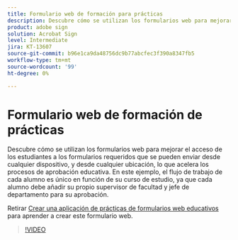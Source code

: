 ```yaml
---
title: Formulario web de formación para prácticas
description: Descubre cómo se utilizan los formularios web para mejorar el acceso de los estudiantes a los formularios necesarios
product: adobe sign
solution: Acrobat Sign
level: Intermediate
jira: KT-13607
source-git-commit: b96e1ca9da48756dc9b77abcfec3f390a8347fb5
workflow-type: tm+mt
source-wordcount: '99'
ht-degree: 0%

---
```


# Formulario web de formación de prácticas

Descubre cómo se utilizan los formularios web para mejorar el acceso de los estudiantes a los formularios requeridos que se pueden enviar desde cualquier dispositivo, y desde cualquier ubicación, lo que acelera los procesos de aprobación educativa. En este ejemplo, el flujo de trabajo de cada alumno es único en función de su curso de estudio, ya que cada alumno debe añadir su propio supervisor de facultad y jefe de departamento para su aprobación.

Retirar [Crear una aplicación de prácticas de formularios web educativos](usecase-edu-intern-create.md) para aprender a crear este formulario web.

>[!VIDEO](https://video.tv.adobe.com/v/3421773?quality=12&learn=on&hidetitle=true)
